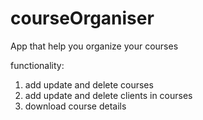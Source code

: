 # courseOrganiser

App that help you organize your courses

functionality:
  1. add update and delete courses
  2. add update and delete clients in courses
  3. download course details
 
